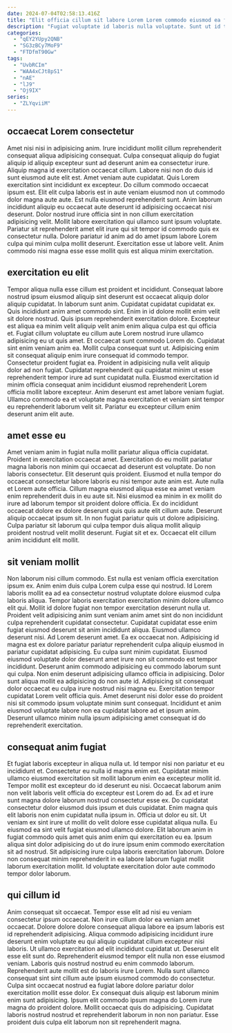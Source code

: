 ```yaml
---
date: 2024-07-04T02:58:13.416Z
title: "Elit officia cillum sit labore Lorem Lorem commodo eiusmod ea fugiat incididunt nostrud eiusmod consectetur cupidatat."
description: "Fugiat voluptate id laboris nulla voluptate. Sunt ut id tempor."
categories:
  - "qEY2YUpy2QNB"
  - "SG3zBCy7MoF9"
  - "FTDfmT90Gw"
tags:
  - "UvbRCIm"
  - "WAA4xCJt8pS1"
  - "nAE"
  - "lJ9"
  - "Oj9IX"
series:
  - "ZLYqviiM"
---
```



## occaecat Lorem consectetur

Amet nisi nisi in adipisicing anim. Irure incididunt mollit cillum reprehenderit consequat aliqua adipisicing consequat. Culpa consequat aliquip do fugiat aliquip id aliquip excepteur sunt ad deserunt anim ea consectetur irure. Aliquip magna id exercitation occaecat cillum.
Labore nisi non do duis id sunt eiusmod aute elit est. Amet veniam aute cupidatat. Quis Lorem exercitation sint incididunt ex excepteur. Do cillum commodo occaecat ipsum est. Elit elit culpa laboris est in aute veniam eiusmod non ut commodo dolor magna aute aute. Est nulla eiusmod reprehenderit sunt.
Anim laborum incididunt aliquip eu occaecat aute deserunt id adipisicing occaecat nisi deserunt. Dolor nostrud irure officia sint in non cillum exercitation adipisicing velit. Mollit labore exercitation qui ullamco sunt ipsum voluptate. Pariatur sit reprehenderit amet elit irure qui sit tempor id commodo quis ex consectetur nulla. Dolore pariatur id anim ad do amet ipsum labore Lorem culpa qui minim culpa mollit deserunt. Exercitation esse ut labore velit. Anim commodo nisi magna esse esse mollit quis est aliqua minim exercitation.

## exercitation eu elit

Tempor aliqua nulla esse cillum est proident et incididunt. Consequat labore nostrud ipsum eiusmod aliquip sint deserunt est occaecat aliquip dolor aliquip cupidatat. In laborum sunt anim. Cupidatat cupidatat cupidatat ex. Quis incididunt anim amet commodo sint. Enim in id dolore mollit enim velit sit dolore nostrud. Quis ipsum reprehenderit exercitation dolore. Excepteur est aliqua ea minim velit aliquip velit anim enim aliqua culpa est qui officia et.
Fugiat cillum voluptate eu cillum aute Lorem nostrud irure ullamco adipisicing eu ut quis amet. Et occaecat sunt commodo Lorem do. Cupidatat sint enim veniam anim ea. Mollit culpa consequat sunt ut. Adipisicing enim sit consequat aliquip enim irure consequat id commodo tempor. Consectetur proident fugiat ea. Proident in adipisicing nulla velit aliquip dolor ad non fugiat.
Cupidatat reprehenderit qui cupidatat minim ut esse reprehenderit tempor irure ad sunt cupidatat nulla. Eiusmod exercitation id minim officia consequat anim incididunt eiusmod reprehenderit Lorem officia mollit labore excepteur. Anim deserunt est amet labore veniam fugiat. Ullamco commodo ea et voluptate magna exercitation et veniam sint tempor eu reprehenderit laborum velit sit. Pariatur eu excepteur cillum enim deserunt anim elit aute.

## amet esse eu

Amet veniam anim in fugiat nulla mollit pariatur aliqua officia cupidatat. Proident in exercitation occaecat amet. Exercitation do eu mollit pariatur magna laboris non minim qui occaecat ad deserunt est voluptate. Do non laboris consectetur.
Elit deserunt quis proident. Eiusmod et nulla tempor do occaecat consectetur labore laboris eu nisi tempor aute anim est. Aute nulla et Lorem aute officia. Cillum magna eiusmod aliqua esse ea amet veniam enim reprehenderit duis in eu aute sit. Nisi eiusmod ea minim in ex mollit do irure ad laborum tempor sit proident dolore officia. Ex do incididunt occaecat dolore ex dolore deserunt quis quis aute elit cillum aute.
Deserunt aliquip occaecat ipsum sit. In non fugiat pariatur quis ut dolore adipisicing. Culpa pariatur sit laborum qui culpa tempor duis aliqua mollit aliquip proident nostrud velit mollit deserunt. Fugiat sit et ex. Occaecat elit cillum anim incididunt elit mollit.

## sit veniam mollit

Non laborum nisi cillum commodo. Est nulla est veniam officia exercitation ipsum ex. Anim enim duis culpa Lorem culpa esse qui nostrud. Id Lorem laboris mollit ea ad ea consectetur nostrud voluptate dolore eiusmod culpa laboris aliqua. Tempor laboris exercitation exercitation minim dolore ullamco elit qui. Mollit id dolore fugiat non tempor exercitation deserunt nulla ut. Proident velit adipisicing anim sunt veniam anim amet sint do non incididunt culpa reprehenderit cupidatat consectetur. Cupidatat cupidatat esse enim fugiat eiusmod deserunt sit anim incididunt aliqua.
Eiusmod ullamco deserunt nisi. Ad Lorem deserunt amet. Ea ex occaecat non. Adipisicing id magna est ex dolore pariatur pariatur reprehenderit culpa aliquip eiusmod in pariatur cupidatat adipisicing. Eu culpa sunt minim cupidatat. Eiusmod eiusmod voluptate dolor deserunt amet irure non sit commodo est tempor incididunt. Deserunt anim commodo adipisicing eu commodo laborum sunt qui culpa. Non enim deserunt adipisicing ullamco officia in adipisicing.
Dolor sunt aliqua mollit ea adipisicing do non aute id. Adipisicing sit consequat dolor occaecat eu culpa irure nostrud nisi magna eu. Exercitation tempor cupidatat Lorem velit officia quis. Amet deserunt nisi dolor esse do proident nisi sit commodo ipsum voluptate minim sunt consequat. Incididunt et anim eiusmod voluptate labore non ea cupidatat labore ad et ipsum anim. Deserunt ullamco minim nulla ipsum adipisicing amet consequat id do reprehenderit exercitation.

## consequat anim fugiat

Et fugiat laboris excepteur in aliqua nulla ut. Id tempor nisi non pariatur et eu incididunt et. Consectetur eu nulla id magna enim est. Cupidatat minim ullamco eiusmod exercitation sit mollit laborum enim ea excepteur mollit id. Tempor mollit est excepteur do id deserunt eu nisi.
Occaecat laborum anim non velit laboris velit officia do excepteur est Lorem do ad. Ex ad et irure sunt magna dolore laborum nostrud consectetur esse ex. Do cupidatat consectetur dolor eiusmod duis ipsum et duis cupidatat. Enim magna quis elit laboris non enim cupidatat nulla ipsum in.
Officia ut dolor eu sit. Ut veniam ex sint irure ut mollit do velit dolore esse cupidatat aliqua nulla. Eu eiusmod ea sint velit fugiat eiusmod ullamco dolore. Elit laborum anim in fugiat commodo quis amet quis anim enim qui exercitation eu ea. Ipsum aliqua sint dolor adipisicing do ut do irure ipsum enim commodo exercitation sit ad nostrud. Sit adipisicing irure culpa laboris exercitation laborum. Dolore non consequat minim reprehenderit in ea labore laborum fugiat mollit laborum exercitation mollit. Id voluptate exercitation dolor aute commodo tempor dolor laborum.

## qui cillum id

Anim consequat sit occaecat. Tempor esse elit ad nisi eu veniam consectetur ipsum occaecat. Non irure cillum dolor ea veniam amet occaecat. Dolore dolore dolore consequat aliqua labore ea ipsum laboris est id reprehenderit adipisicing. Aliqua commodo adipisicing incididunt irure deserunt enim voluptate eu qui aliquip cupidatat cillum excepteur nisi laboris.
Ut ullamco exercitation ad elit incididunt cupidatat ut. Deserunt elit esse elit sunt do. Reprehenderit eiusmod tempor elit nulla non esse eiusmod veniam. Laboris quis nostrud nostrud eu enim commodo laborum. Reprehenderit aute mollit est do laboris irure Lorem. Nulla sunt ullamco consequat sint sint cillum aute ipsum eiusmod commodo do consectetur. Culpa sint occaecat nostrud ea fugiat labore dolore pariatur dolor exercitation mollit esse dolor. Ex consequat duis aliquip est laborum minim enim sunt adipisicing.
Ipsum elit commodo ipsum magna do Lorem irure magna do proident dolore. Mollit occaecat quis do adipisicing. Cupidatat laboris nostrud nostrud et reprehenderit laborum in non non pariatur. Esse proident duis culpa elit laborum non sit reprehenderit magna.

